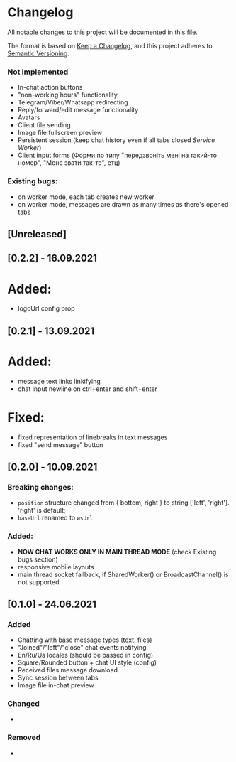# Changelog
All notable changes to this project will be documented in this file.

The format is based on [Keep a Changelog](https://keepachangelog.com/en/1.0.0/),
and this project adheres to [Semantic Versioning](https://semver.org/spec/v2.0.0.html).

### Not Implemented
- In-chat action buttons
- "non-working hours" functionality
- Telegram/Viber/Whatsapp redirecting
- Reply/forward/edit message functionality
- Avatars
- Client file sending
- Image file fullscreen preview
- Persistent session (keep chat history even if all tabs closed *Service Worker*)
- Client input forms (Форми по типу "передзвоніть мені на такий-то номер", "Мене звати так-то", етц)

### Existing bugs:
- on worker mode, each tab creates new worker
- on worker mode, messages are drawn as many times as there's opened tabs

## [Unreleased]

## [0.2.2] - 16.09.2021
# Added:
- logoUrl config prop

## [0.2.1] - 13.09.2021
# Added:
- message text links linkifying
- chat input newline on ctrl+enter and shift+enter

# Fixed:
- fixed representation of linebreaks in text messages
- fixed "send message" button

## [0.2.0] - 10.09.2021
### Breaking changes:
- `position` structure changed from { bottom, right } to string ['left', 'right']. 'right' is default;
- `baseUrl` renamed to `wsUrl`

### Added:
- **NOW CHAT WORKS ONLY IN MAIN THREAD MODE** (check Existing bugs section)
- responsive mobile layouts
- main thread socket fallback, if SharedWorker() or BroadcastChannel() is not supported

## [0.1.0] - 24.06.2021

### Added
- Chatting with base message types (text, files)
- "Joined"/"left"/"close" chat events notifying
- En/Ru/Ua locales (should be passed in config)
- Square/Rounded button + chat UI style (config)
- Received files message download
- Sync session between tabs
- Image file in-chat preview

### Changed
-

### Removed
-
